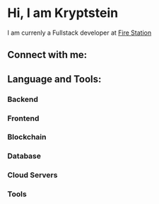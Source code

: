 # Hi, I am Kryptstein

I am currenly a Fullstack developer at [Fire Station](https://github.com/0xfirestation)


## Connect with me:


## Language and Tools:

### Backend

### Frontend

### Blockchain

### Database

### Cloud Servers

### Tools
